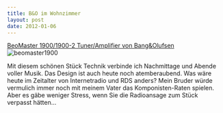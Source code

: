 ```yaml
---
title: B&O im Wohnzimmer
layout: post
date: 2012-01-06
---
```


[BeoMaster 1900/1900-2 Tuner/Amplifier von Bang&Olufsen](https://www.beoworld.org/prod_details.asp?pid=338)
![beomaster1900](https://www.beoworld.org/assets/thumbnails/1900first.jpg)

Mit diesem schönen Stück Technik verbinde ich Nachmittage und Abende voller Musik. Das Design ist auch heute noch atemberaubend. 
Was wäre heute im Zeitalter von Internetradio und RDS anders? 
Mein Bruder würde vermulich immer noch mit meinem Vater das Komponisten-Raten spielen. 
Aber es gäbe weniger Stress, wenn Sie die Radioansage zum Stück verpasst hätten...
